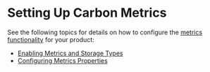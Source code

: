 # Setting Up Carbon Metrics

See the following topics for details on how to configure the [metrics
functionality](../../administer/monitoring-with-wso2-carbon-metrics) for your product:

-   [Enabling Metrics and Storage
    Types](../../administer/enabling-metrics-and-storage-types)
-   [Configuring Metrics Properties](Configuring-Metrics-Properties)
